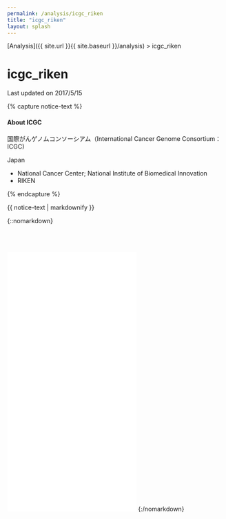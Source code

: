 ```yaml
---
permalink: /analysis/icgc_riken
title: "icgc_riken"
layout: splash
---
```


[Analysis]({{ site.url }}{{ site.baseurl }}/analysis) > icgc_riken

# <font class="pre-group"></font> icgc_riken

Last updated on 2017/5/15

{% capture notice-text %}
#### About ICGC

国際がんゲノムコンソーシアム（International Cancer Genome Consortium：ICGC)

Japan

 - National Cancer Center; National Institute of Biomedical Innovation
 - RIKEN


{% endcapture %}

<div class="labinfo-notice">
  {{ notice-text | markdownify }}
</div>

{::nomarkdown}
<iframe src="{{ site.url }}{{ site.baseurl }}/graphs/icgc_riken.html" style="height:600px; margin-top:50px;" scrolling="no" frameborder="no"></iframe>
{:/nomarkdown}
